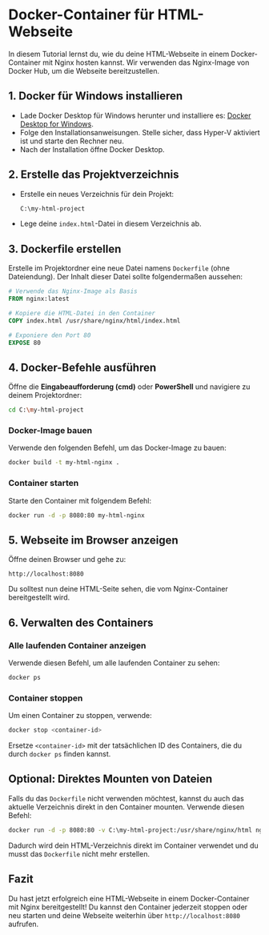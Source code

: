 
# Docker-Container für HTML-Webseite

In diesem Tutorial lernst du, wie du deine HTML-Webseite in einem Docker-Container mit Nginx hosten kannst. Wir verwenden das Nginx-Image von Docker Hub, um die Webseite bereitzustellen.

## 1. Docker für Windows installieren
- Lade Docker Desktop für Windows herunter und installiere es: [Docker Desktop for Windows](https://www.docker.com/products/docker-desktop).
- Folge den Installationsanweisungen. Stelle sicher, dass Hyper-V aktiviert ist und starte den Rechner neu.
- Nach der Installation öffne Docker Desktop.

## 2. Erstelle das Projektverzeichnis
- Erstelle ein neues Verzeichnis für dein Projekt:
  ```bash
  C:\my-html-project
  ```

- Lege deine `index.html`-Datei in diesem Verzeichnis ab.

## 3. Dockerfile erstellen
Erstelle im Projektordner eine neue Datei namens `Dockerfile` (ohne Dateiendung). Der Inhalt dieser Datei sollte folgendermaßen aussehen:

```dockerfile
# Verwende das Nginx-Image als Basis
FROM nginx:latest

# Kopiere die HTML-Datei in den Container
COPY index.html /usr/share/nginx/html/index.html

# Exponiere den Port 80
EXPOSE 80
```

## 4. Docker-Befehle ausführen
Öffne die **Eingabeaufforderung (cmd)** oder **PowerShell** und navigiere zu deinem Projektordner:

```bash
cd C:\my-html-project
```

### Docker-Image bauen
Verwende den folgenden Befehl, um das Docker-Image zu bauen:

```bash
docker build -t my-html-nginx .
```

### Container starten
Starte den Container mit folgendem Befehl:

```bash
docker run -d -p 8080:80 my-html-nginx
```

## 5. Webseite im Browser anzeigen
Öffne deinen Browser und gehe zu:

```
http://localhost:8080
```

Du solltest nun deine HTML-Seite sehen, die vom Nginx-Container bereitgestellt wird.

## 6. Verwalten des Containers
### Alle laufenden Container anzeigen
Verwende diesen Befehl, um alle laufenden Container zu sehen:

```bash
docker ps
```

### Container stoppen
Um einen Container zu stoppen, verwende:

```bash
docker stop <container-id>
```

Ersetze `<container-id>` mit der tatsächlichen ID des Containers, die du durch `docker ps` finden kannst.

## Optional: Direktes Mounten von Dateien
Falls du das `Dockerfile` nicht verwenden möchtest, kannst du auch das aktuelle Verzeichnis direkt in den Container mounten. Verwende diesen Befehl:

```bash
docker run -d -p 8080:80 -v C:\my-html-project:/usr/share/nginx/html nginx
```

Dadurch wird dein HTML-Verzeichnis direkt im Container verwendet und du musst das `Dockerfile` nicht mehr erstellen.

## Fazit
Du hast jetzt erfolgreich eine HTML-Webseite in einem Docker-Container mit Nginx bereitgestellt! Du kannst den Container jederzeit stoppen oder neu starten und deine Webseite weiterhin über `http://localhost:8080` aufrufen.
